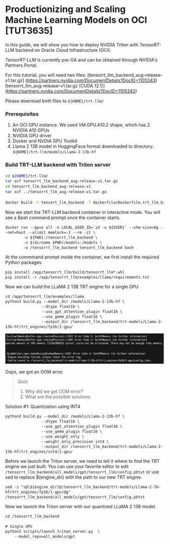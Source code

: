 # Productionizing and Scaling Machine Learning Models on OCI [TUT3635]

In this guide, we will show you how to deploy NVIDIA Triton with TensorRT-LLM backend on Oracle Cloud Infrastructure (OCI).

TensorRT-LLM is currently pre-GA and can be obtained through NVIDIA's Partners Portal.

For this tutorial, you will need two files: 
[tensorrt_llm_backend_aug-release-v1.tar.gz] (https://partners.nvidia.com/DocumentDetails?DocID=1105343)
[tensorrt_llm_aug-release-v1.tar.gz (CUDA 12.1)] (https://partners.nvidia.com/DocumentDetails?DocID=1105342)

Please download both files to `${HOME}/trt-llm/`

### Prerequisites
1. An OCI GPU instance.  We used VM.GPU.A10.2 shape, which has 2 NVIDIA A10 GPUs
2. NVIDIA GPU driver
3. Docker and NVDIA GPU Toolkit
4. Llama 2 13B model in HuggingFace format downloaded to directory: `${HOME}/trt-llm/models/Llama-2-13b-hf`

### Build TRT-LLM backend with Triton server
```bash
cd ${HOME}/trt-llm/
tar xvf tensorrt_llm_backend_aug-release-v1.tar.gz
cd tensorrt_llm_backend_aug-release-v1
tar xvf ../tensorrt_llm_aug-release-v1.tar.gz

docker build -t tensort_llm_backend -f dockerfile/Dockerfile.trt_llm_backend .
```
Now we start the TRT-LLM backend container in interactive mode.  You will see a Bash command prompt once the container starts. 
```
docker run --gpus all -e LOCAL_USER_ID=`id -u ${USER}` --shm-size=8g --net=host --ulimit memlock=-1 --rm -it \
        -v ${PWD}:/tensorrt_llm_backend \
        -v $(dirname $PWD)/models:/models \
        -w /tensorrt_llm_backend tensort_llm_backend bash
```
At the commmand prompt inside the container, we first install the required Python packages.
```
pip install /app/tensorrt_llm/build/tensorrt_llm*.whl
pip install -r /app/tensorrt_llm/examples/llama/requirements.txt
```

Now we can build the LLaMA 2 13B TRT engine for a single GPU
```
cd /app/tensorrt_llm/examples/llama
python3 build.py --model_dir /models/Llama-2-13b-hf \
                --dtype float16 \
                --use_gpt_attention_plugin float16 \
                --use_gemm_plugin float16 \
                --output_dir /tensorrt_llm_backend/trt-models/Llama-2-13b-hf/trt_engines/fp16/1-gpu/
```
![OOM Image](images/oom.png)

Oops, we got an OOM error. 

> Quiz:
> 1. Why did we get OOM error?
> 2. What are the possible solutions
>

Solution #1: Quantization using INT4
```
python3 build.py --model_dir /models/Llama-2-13b-hf \
                --dtype float16 \
                --use_gpt_attention_plugin float16 \
                --use_gemm_plugin float16 \
                --use_weight_only \
                --weight_only_precision int4 \
                --output_dir /tensorrt_llm_backend/trt-models/Llama-2-13b-hf/trt_engines/int4/1-gpu/
```
Before we launch the Triton server, we need to tell it where to find the TRT engine we just built. You can use your favorite editor to edit `/tensorrt_llm_backend/all_models/gpt/tensorrt_llm/config.pbtxt` or use sed to replace ${engine_dir} with the path to our new TRT engine. 
```
sed -i "s@\${engine_dir}@/tensorrt_llm_backend/trt-models/Llama-2-7b-hf/trt_engines/fp16/1-gpu/@g" /tensorrt_llm_backend/all_models/gpt/tensorrt_llm/config.pbtxt
```

Now we launch the Triton server with our quantized LLaMA 2 13B model. 
```
cd /tensorrt_llm_backend

# Single GPU
python3 scripts/launch_triton_server.py  \
    --model_repo=all_models/gpt
```


